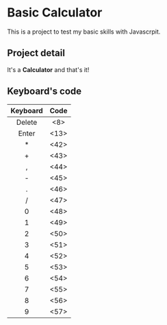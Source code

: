 # Basic Calculator

This is a project to test my basic skills with Javascrpit.

## Project detail

It's a **Calculator** and that's it!

## Keyboard's code

|  Keyboard  |  Code  |
|:-------:|:-------:|
|Delete| <8>|
|Enter| <13>|
|*|<42>|
|+| <43>|
|,| <44>|
|-| <45>|
|.| <46>|
|/| <47>|
|0| <48>|
|1| <49>|
|2| <50>|
|3| <51>|
|4|<52>|
|5| <53>|
|6|<54>|
|7| <55>|
|8| <56>|
|9| <57>|
